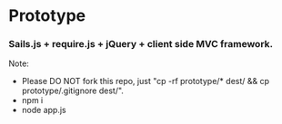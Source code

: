 # Prototype
### Sails.js + require.js + jQuery + client side MVC framework.

Note:
* Please DO NOT fork this repo, just "cp -rf prototype/* dest/ && cp prototype/.gitignore dest/".
* npm i
* node app.js
